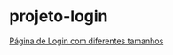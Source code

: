 # projeto-login
<a href="https://imp41.github.io/projeto-login/blob/main/index.html"> Página de Login com diferentes tamanhos</a>

